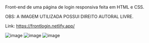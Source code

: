 Front-end de uma página de login responsiva feita em HTML e CSS.

OBS: A IMAGEM UTILIZADA POSSUI DIREITO AUTORAL LIVRE.

Link: https://frontlogin.netlify.app/ 

![image](https://github.com/YuriGit909/projeto-login/assets/127057738/89c183d5-384c-4cd7-823e-4c4d0221a9c5)
![image](https://github.com/YuriGit909/projeto-login/assets/127057738/7412bc72-392f-42f7-b5f2-86eb0be341f6)
![image](https://github.com/YuriGit909/projeto-login/assets/127057738/dccfa2ad-6ef2-4bbe-a39a-82b9362ed269)
